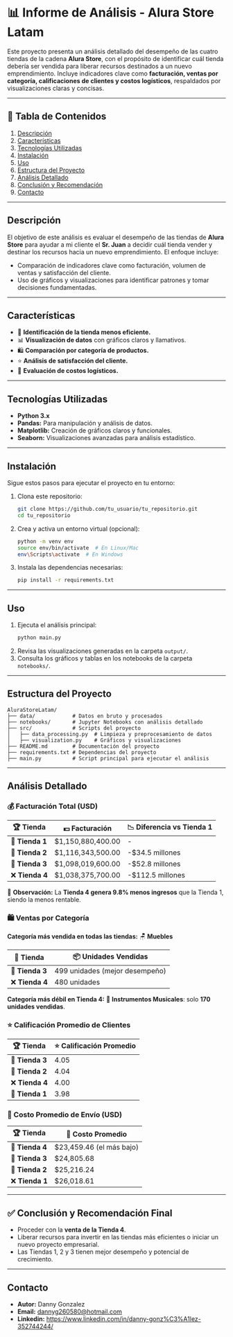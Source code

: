 # 📊 Informe de Análisis - Alura Store Latam

Este proyecto presenta un análisis detallado del desempeño de las cuatro tiendas de la cadena **Alura Store**, con el propósito de identificar cuál tienda debería ser vendida para liberar recursos destinados a un nuevo emprendimiento. Incluye indicadores clave como **facturación, ventas por categoría, calificaciones de clientes y costos logísticos**, respaldados por visualizaciones claras y concisas.

---

## 📌 Tabla de Contenidos
1. [Descripción](#descripción)
2. [Características](#características)
3. [Tecnologías Utilizadas](#tecnologías-utilizadas)
4. [Instalación](#instalación)
5. [Uso](#uso)
6. [Estructura del Proyecto](#estructura-del-proyecto)
7. [Análisis Detallado](#análisis-detallado)
8. [Conclusión y Recomendación](#conclusión-y-recomendación)
9. [Contacto](#contacto)

---

## Descripción
El objetivo de este análisis es evaluar el desempeño de las tiendas de **Alura Store** para ayudar a mi cliente el **Sr. Juan** a decidir cuál tienda vender y destinar los recursos hacia un nuevo emprendimiento. El enfoque incluye:
- Comparación de indicadores clave como facturación, volumen de ventas y satisfacción del cliente.
- Uso de gráficos y visualizaciones para identificar patrones y tomar decisiones fundamentadas.

---

## Características
- 🔻 **Identificación de la tienda menos eficiente.**
- 📊 **Visualización de datos** con gráficos claros y llamativos.
- 🛍️ **Comparación por categoría de productos.**
- ⭐ **Análisis de satisfacción del cliente.**
- 🚚 **Evaluación de costos logísticos.**

---

## Tecnologías Utilizadas
- **Python 3.x**  
- **Pandas:** Para manipulación y análisis de datos.  
- **Matplotlib:** Creación de gráficos claros y funcionales.  
- **Seaborn:** Visualizaciones avanzadas para análisis estadístico.

---

## Instalación
Sigue estos pasos para ejecutar el proyecto en tu entorno:

1. Clona este repositorio:  
   ```bash
   git clone https://github.com/tu_usuario/tu_repositorio.git
   cd tu_repositorio
   ```
2. Crea y activa un entorno virtual (opcional):  
   ```bash
   python -m venv env
   source env/bin/activate  # En Linux/Mac
   env\Scripts\activate  # En Windows
   ```
3. Instala las dependencias necesarias:  
   ```bash
   pip install -r requirements.txt
   ```

---

## Uso
1. Ejecuta el análisis principal:  
   ```bash
   python main.py
   ```
2. Revisa las visualizaciones generadas en la carpeta `output/`.
3. Consulta los gráficos y tablas en los notebooks de la carpeta `notebooks/`.

---

## Estructura del Proyecto
```
AluraStoreLatam/
├── data/            # Datos en bruto y procesados
├── notebooks/       # Jupyter Notebooks con análisis detallado
├── src/             # Scripts del proyecto
│   ├── data_processing.py  # Limpieza y preprocesamiento de datos
│   ├── visualization.py    # Gráficos y visualizaciones
├── README.md        # Documentación del proyecto
├── requirements.txt # Dependencias del proyecto
├── main.py          # Script principal para ejecutar el análisis
```

---

## Análisis Detallado

### 💰 Facturación Total (USD)  
| 🏆 Tienda       | 💵 Facturación       | 📉 Diferencia vs Tienda 1   |
|-----------------|---------------------|----------------------------|
| 🥇 **Tienda 1** | $1,150,880,400.00   | -                          |
| 🥈 **Tienda 2** | $1,116,343,500.00   | -$34.5 millones            |
| 🥉 **Tienda 3** | $1,098,019,600.00   | -$52.8 millones            |
| ❌ **Tienda 4** | $1,038,375,700.00   | -$112.5 millones           |

📌 **Observación:** La **Tienda 4 genera 9.8% menos ingresos** que la Tienda 1, siendo la menos rentable.

### 🛍️ Ventas por Categoría  
**Categoría más vendida en todas las tiendas:** 🪑 **Muebles**

| 🛒 **Tienda**   | 📦 **Unidades Vendidas** |
|-----------------|--------------------------|
| 🥇 **Tienda 3** | 499 unidades (mejor desempeño) |
| ❌ **Tienda 4** | 480 unidades             |

**Categoría más débil en Tienda 4:** 🎵 **Instrumentos Musicales**: solo **170 unidades vendidas**.

### ⭐ Calificación Promedio de Clientes  
| 🏆 **Tienda**   | ⭐ **Calificación Promedio** |
|-----------------|-----------------------------|
| 🥇 **Tienda 3** | 4.05                        |
| 🥈 **Tienda 2** | 4.04                        |
| ❌ **Tienda 4** | 4.00                        |
| 🥉 **Tienda 1** | 3.98                        |

### 🚚 Costo Promedio de Envío (USD)  
| 🏆 **Tienda**   | 🚛 **Costo Promedio**       |
|-----------------|----------------------------|
| 🥇 **Tienda 4** | $23,459.46 (el más bajo)   |
| 🥈 **Tienda 3** | $24,805.68                 |
| 🥉 **Tienda 2** | $25,216.24                 |
| ❌ **Tienda 1** | $26,018.61                 |

---

## ✅ Conclusión y Recomendación Final  

- Proceder con la **venta de la Tienda 4**.  
- Liberar recursos para invertir en las tiendas más eficientes o iniciar un nuevo proyecto empresarial.  
- Las Tiendas 1, 2 y 3 tienen mejor desempeño y potencial de crecimiento.

---

## Contacto  
- **Autor:** Danny Gonzalez
- **Email:** dannyg260580@hotmail.com  
- **Linkedin:** https://www.linkedin.com/in/danny-gonz%C3%A1lez-352744244/  
